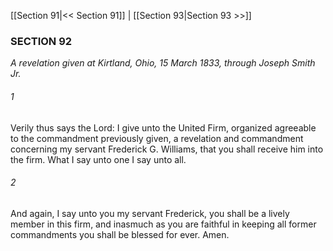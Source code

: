 [[Section 91|<< Section 91]]  |  [[Section 93|Section 93 >>]]

### SECTION 92

*A revelation given at Kirtland, Ohio, 15 March 1833, through Joseph Smith Jr.*

###### 1
Verily thus says the Lord: I give unto the United Firm, organized agreeable to the commandment previously given, a revelation and commandment concerning my servant Frederick G. Williams, that you shall receive him into the firm. What I say unto one I say unto all.

###### 2
And again, I say unto you my servant Frederick, you shall be a lively member in this firm, and inasmuch as you are faithful in keeping all former commandments you shall be blessed for ever. Amen.